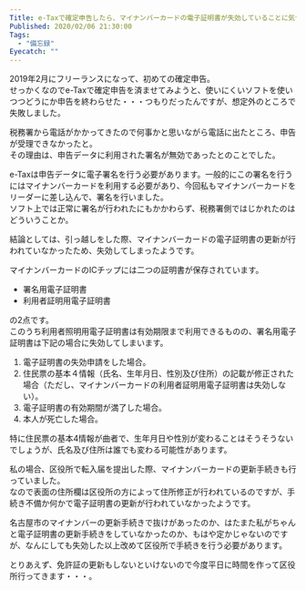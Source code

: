 ```yaml
---
Title: e-Taxで確定申告したら、マイナンバーカードの電子証明書が失効していることに気づいた話
Published: 2020/02/06 21:30:00
Tags:
  - "備忘録"
Eyecatch: ""
---
```

2019年2月にフリーランスになって、初めての確定申告。  
せっかくなのでe-Taxで確定申告を済ませてみようと、使いにくいソフトを使いつつどうにか申告を終わらせた・・・つもりだったんですが、想定外のところで失敗しました。  

税務署から電話がかかってきたので何事かと思いながら電話に出たところ、申告が受理できなかったと。  
その理由は、申告データに利用された署名が無効であったとのことでした。  

e-Taxは申告データに電子署名を行う必要があります。一般的にこの署名を行うにはマイナンバーカードを利用する必要があり、今回私もマイナンバーカードをリーダーに差し込んで、署名を行いました。  
ソフト上では正常に署名が行われたにもかかわらず、税務署側ではじかれたのはどういうことか。  

結論としては、引っ越しをした際、マイナンバーカードの電子証明書の更新が行われていなかったため、失効してしまったようです。  



マイナンバーカードのICチップには二つの証明書が保存されています。  


* 署名用電子証明書
* 利用者証明用電子証明書

の2点です。  
このうち利用者照明用電子証明書は有効期限まで利用できるものの、署名用電子証明書は下記の場合に失効してしまいます。  

1. 電子証明書の失効申請をした場合。
1. 住民票の基本４情報（氏名、生年月日、性別及び住所）の記載が修正された場合（ただし、マイナンバーカードの利用者証明用電子証明書は失効しない）。
1. 電子証明書の有効期間が満了した場合。
1. 本人が死亡した場合。

<?# EmbedLink "https://www.jpki.go.jp/procedure/period.html" /?>

特に住民票の基本4情報が曲者で、生年月日や性別が変わることはそうそうないでしょうが、氏名及び住所は誰でも変わる可能性があります。  

私の場合、区役所で転入届を提出した際、マイナンバーカードの更新手続きも行っていました。  
なので表面の住所欄は区役所の方によって住所修正が行われているのですが、手続き不備か何かで電子証明書の更新が行われていなかったようです。  

名古屋市のマイナンバーの更新手続きで抜けがあったのか、はたまた私がちゃんと電子証明書の更新手続きをしていなかったのか、もはや定かじゃないのですが、なんにしても失効した以上改めて区役所で手続きを行う必要があります。  

とりあえず、免許証の更新もしないといけないので今度平日に時間を作って区役所行ってきます・・・。